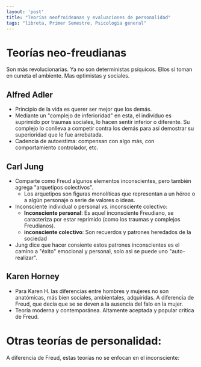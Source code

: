 ```yaml
---
layout: 'post'
title: "Teorías neofroideanas y evaluaciones de personalidad"
tags: "libreta, Primer Semestre, Psicologia general"
---
```


# Teorías neo-freudianas

Son más revolucionarias. Ya no son deterministas psíquicos. Ellos sí toman en cuneta el ambiente. Mas optimistas y sociales. 

## Alfred Adler

* Principio de la vida es querer ser mejor que los demás.
* Mediante un "complejo de inferioridad" en esta, el individuo es suprimido por traumas sociales, lo hacen sentir inferior o diferente. Su complejo lo conlleva a competir contra los demás para así demostrar su superioridad que le fue arrebatada.
* Cadencia de autoestima: compensan con algo más, con comportamiento controlador, etc.

## Carl Jung

* Comparte como Freud algunos elementos inconscientes, pero también agrega "arquetipos colectivos".
	+ Los arquetipos son figuras monolíticas que representan a un héroe o a algún personaje o serie de valores o ideas.
* Inconsciente individual o personal *vs.* inconsciente colectivo: 
	+ **Inconsciente personal**: Es aquel inconsciente Freudiano, se caracteriza por estar reprimido (como los traumas y complejos Freudianos).
	+ **inconsciente colectivo**: Son recuerdos y patrones heredados de la sociedad
* Jung dice que hacer consiente estos patrones inconscientes es el camino a "éxito" emocional y personal, solo asi se puede uno "auto-realizar".

## Karen Horney

* Para Karen H. las diferencias entre hombres y mujeres no son anatómicas, más bien sociales, ambientales, adquiridas. A diferencia de Freud, que decía que se se deven a la ausencia del falo en la mujer.
* Teoría moderna y contemporánea. Altamente aceptada y popular critica de Freud.

# Otras teorías de personalidad:

A diferencia de Freud, estas teorías no se enfocan en el inconsciente:

